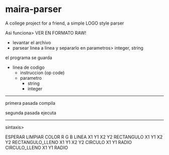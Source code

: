 # maira-parser
A college project for a friend, a simple LOGO style parser


Asi funciona> VER EN FORMATO RAW!

- levantar el archivo
- parsear linea a linea y separarlo en parametros> integer, string

el programa se guarda 
+ linea de codigo
	+ instruccion (op code)
	+ parametro 
		+ string
		+ integer

------
primera pasada compila

segunda pasada ejecuta

-------

sintaxis>

ESPERAR
LIMPIAR
COLOR R G B
LINEA X1 Y1 X2 Y2
RECTANGULO X1 Y1 X2 Y2
RECTANGULO_LLENO X1 Y1 X2 Y2
CIRCULO X1 Y1 RADIO
CIRCULO_LLENO X1 Y1 RADIO
